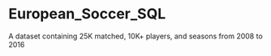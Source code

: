 # European_Soccer_SQL
A dataset containing 25K matched, 10K+ players, and seasons from 2008 to 2016
